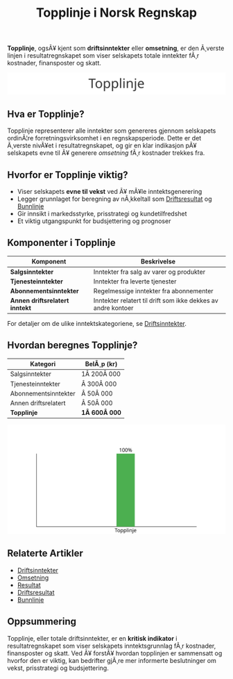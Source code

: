 ﻿---
title: "Topplinje i Norsk Regnskap"
meta_title: "Topplinje i Norsk Regnskap"
meta_description: '**Topplinje**, ogsÃ¥ kjent som **driftsinntekter** eller **omsetning**, er den Ã¸verste linjen i resultatregnskapet som viser selskapets totale inntekter fÃ¸r k...'
slug: topplinje
type: blog
layout: pages/single
---

**Topplinje**, ogsÃ¥ kjent som **driftsinntekter** eller **omsetning**, er den Ã¸verste linjen i resultatregnskapet som viser selskapets totale inntekter fÃ¸r kostnader, finansposter og skatt.

![Illustrasjon av Topplinje](topplinje-image.svg)

## Hva er Topplinje?

Topplinje representerer alle inntekter som genereres gjennom selskapets ordinÃ¦re forretningsvirksomhet i en regnskapsperiode. Dette er det Ã¸verste nivÃ¥et i resultatregnskapet, og gir en klar indikasjon pÃ¥ selskapets evne til Ã¥ generere *omsetning* fÃ¸r kostnader trekkes fra.

## Hvorfor er Topplinje viktig?

- Viser selskapets **evne til vekst** ved Ã¥ mÃ¥le inntektsgenerering
- Legger grunnlaget for beregning av nÃ¸kkeltall som [Driftsresultat](/blogs/regnskap/hva-er-driftsresultat "Hva er Driftsresultat? Beregning og NÃ¸kkeltall") og [Bunnlinje](/blogs/regnskap/bunnlinje "Bunnlinje i Norsk Regnskap: Definisjon, Beregning og Eksempler")
- Gir innsikt i markedsstyrke, prisstrategi og kundetilfredshet
- Et viktig utgangspunkt for budsjettering og prognoser

## Komponenter i Topplinje

| Komponent              | Beskrivelse                                                      |
|------------------------|------------------------------------------------------------------|
| **Salgsinntekter**     | Inntekter fra salg av varer og produkter                         |
| **Tjenesteinntekter**  | Inntekter fra leverte tjenester                                  |
| **Abonnementsinntekter**| Regelmessige inntekter fra abonnementer                          |
| **Annen driftsrelatert inntekt** | Inntekter relatert til drift som ikke dekkes av andre kontoer |

For detaljer om de ulike inntektskategoriene, se [Driftsinntekter](/blogs/regnskap/hva-er-driftsinntekter "Hva er Driftsinntekter? Komplett Guide til Driftsinntekter i Regnskap").

## Hvordan beregnes Topplinje?

| Kategori               | BelÃ¸p (kr)                                                      |
|------------------------|-----------------------------------------------------------------|
| Salgsinntekter         | 1Â 200Â 000                                                       |
| Tjenesteinntekter      |  Â 300Â 000                                                       |
| Abonnementsinntekter   |   Â 50Â 000                                                       |
| Annen driftsrelatert   |   Â 50Â 000                                                       |
| **Topplinje**           | **1Â 600Â 000**                                                   |

![Eksempel pÃ¥ Topplinje](topplinje-eksempel.svg)

## Relaterte Artikler

* [Driftsinntekter](/blogs/regnskap/hva-er-driftsinntekter "Hva er Driftsinntekter? Komplett Guide til Driftsinntekter i Regnskap")
* [Omsetning](/blogs/regnskap/hva-er-omsetning "Hva er Omsetning? Komplett Guide til Omsetning i Regnskap og Skatt")
* [Resultat](/blogs/regnskap/resultat "Resultat i Norsk Regnskap: Definisjon, Typer og Eksempler")
* [Driftsresultat](/blogs/regnskap/hva-er-driftsresultat "Hva er Driftsresultat? Beregning og NÃ¸kkeltall")
* [Bunnlinje](/blogs/regnskap/bunnlinje "Bunnlinje i Norsk Regnskap: Definisjon, Beregning og Eksempler")

## Oppsummering

Topplinje, eller totale driftsinntekter, er en **kritisk indikator** i resultatregnskapet som viser selskapets inntektsgrunnlag fÃ¸r kostnader, finansposter og skatt. Ved Ã¥ forstÃ¥ hvordan topplinjen er sammensatt og hvorfor den er viktig, kan bedrifter gjÃ¸re mer informerte beslutninger om vekst, prisstrategi og budsjettering.


